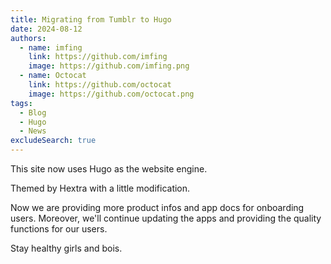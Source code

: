 ```yaml
---
title: Migrating from Tumblr to Hugo
date: 2024-08-12
authors:
  - name: imfing
    link: https://github.com/imfing
    image: https://github.com/imfing.png
  - name: Octocat
    link: https://github.com/octocat
    image: https://github.com/octocat.png
tags:
  - Blog
  - Hugo
  - News
excludeSearch: true
---
```


This site now uses Hugo as the website engine.
<!--more-->

Themed by Hextra with a little modification. 

Now we are providing more product infos and app docs for onboarding users. Moreover, we'll continue updating the apps and providing the quality functions for our users.

Stay healthy girls and bois.